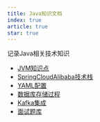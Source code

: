 ```yaml
---
title: Java知识文档
index: true
article: true
star: true
---
```


记录Java相关技术知识
<!-- more -->

- [JVM知识点](JVM知识点.md)
- [SpringCloudAlibaba技术栈](SpringCloudAlibaba技术栈/)
- [YAML配置](YAML配置/)
- [数据库存储过程](数据库存储过程.md)
- [Kafka集成](Kafka集成.md)
- [面试题库](面试题库/)